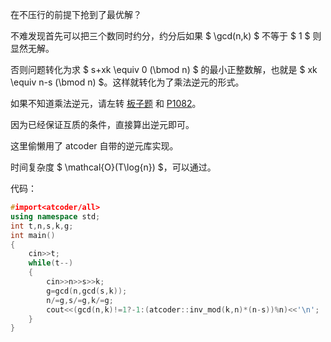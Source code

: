 在不压行的前提下抢到了最优解？

不难发现首先可以把三个数同时约分，约分后如果 $ \gcd(n,k) $ 不等于 $ 1 $ 则显然无解。

否则问题转化为求 $ s+xk \equiv 0 (\bmod n) $ 的最小正整数解，也就是 $ xk \equiv n-s (\bmod n) $。这样就转化为了乘法逆元的形式。

如果不知道乘法逆元，请左转 [板子题](https://www.luogu.com.cn/problem/P3811) 和 [P1082](https://www.luogu.com.cn/problem/P1082)。

因为已经保证互质的条件，直接算出逆元即可。

这里偷懒用了 atcoder 自带的逆元库实现。

时间复杂度 $ \mathcal{O}(T\log{n}) $，可以通过。

代码：

```cpp
#import<atcoder/all>
using namespace std;
int t,n,s,k,g;
int main()
{
	cin>>t;
	while(t--)
    {
        cin>>n>>s>>k;
		g=gcd(n,gcd(s,k));
		n/=g,s/=g,k/=g;
		cout<<(gcd(n,k)!=1?-1:(atcoder::inv_mod(k,n)*(n-s))%n)<<'\n';
	}
}
```
